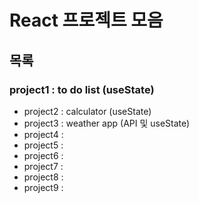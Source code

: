 # React 프로젝트 모음

## 목록
### project1 : to do list (useState)
- project2 : calculator (useState)
- project3 : weather app (API 및 useState)
- project4 : 
- project5 : 
- project6 : 
- project7 : 
- project8 : 
- project9 : 